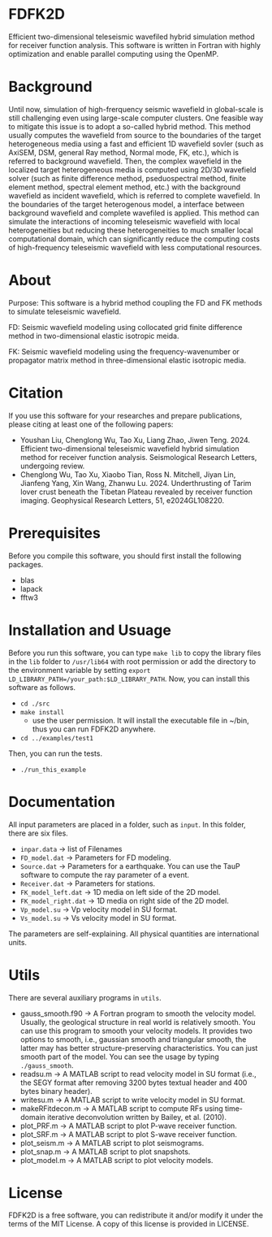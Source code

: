 # FDFK2D
Efficient two-dimensional teleseismic wavefiled hybrid simulation method for receiver function analysis. This software is written in Fortran with highly optimization and enable parallel computing using the OpenMP.

# Background
Until now, simulation of high-frerquency seismic wavefield in global-scale is still challenging even using large-scale computer clusters. One feasible way to mitigate this issue is to adopt a so-called hybrid method. This method usually computes the wavefield from source to the boundaries of the target heterogeneous media using a fast and efficient 1D wavefield sovler (such as AxiSEM, DSM, general Ray method, Normal mode, FK, etc.), which is referred to background wavefield. Then, the complex wavefield in the localized target heterogeneous media is computed using 2D/3D wavefield solver (such as finite difference method, pseduospectral method, finite element method, spectral element method, etc.) with the background wavefield as incident wavefield, which is referred to complete wavefield. In the boundaries of the target heterogenous model, a interface between background wavefield and complete wavefiled is applied. This method can simulate the interactions of incoming teleseismic wavefield with local heterogeneities but reducing these heterogeneities to much smaller local computational domain, which can significantly reduce the computing costs of high-frequency teleseismic wavefield with less computational resources. 

# About
Purpose: This software is a hybrid method coupling the FD and FK methods to simulate teleseismic wavefield.

FD: Seismic wavefield modeling using collocated grid finite difference method in two-dimensional elastic isotropic meida.

FK: Seismic wavefield modeling using the frequency-wavenumber or propagator matrix method in three-dimensional elastic isotropic media.

# Citation
If you use this software for your researches and prepare publications, please citing at least one of the following papers:

- Youshan Liu, Chenglong Wu, Tao Xu, Liang Zhao, Jiwen Teng. 2024. Efficient two-dimensional teleseismic wavefield hybrid simulation method 
   for receiver function analysis. Seismological Research Letters, undergoing review.
- Chenglong Wu, Tao Xu, Xiaobo Tian, Ross N. Mitchell, Jiyan Lin, Jianfeng Yang, Xin Wang, Zhanwu Lu. 2024. Underthrusting of Tarim lover crust beneath the Tibetan Plateau revealed by receiver function imaging. Geophysical Research Letters, 51, e2024GL108220.

# Prerequisites
Before you compile this software, you should first install the following packages.
- blas
- lapack
- fftw3

# Installation and Usuage
Before you run this software, you can type `make lib` to copy the library files in the `lib` folder to `/usr/lib64` with root permission
or add the directory to the environment variable by setting `export LD_LIBRARY_PATH=/your_path:$LD_LIBRARY_PATH`.
Now, you can install this software as follows.
- `cd ./src`
- `make install`
   - use the user permission. It will install the executable file in ~/bin, thus you can run FDFK2D anywhere.
- `cd ../examples/test1`

Then, you can run the tests.
- `./run_this_example`

# Documentation
All input parameters are placed in a folder, such as `input`.
In this folder, there are six files.
- `inpar.data`         -> list of Filenames
- `FD_model.dat`       -> Parameters for FD modeling.
- `Source.dat`         -> Parameters for a earthquake. You can use the TauP software to compute the ray parameter of a event.
- `Receiver.dat`       -> Parameters for stations.
- `FK_model_left.dat`  -> 1D media on left side of the 2D model.
- `FK_model_right.dat` -> 1D media on right side of the 2D model.
- `Vp_model.su`        -> Vp velocity model in SU format.
- `Vs_model.su`        -> Vs velocity model in SU format.

The parameters are self-explaining. All physical quantities are international units.

# Utils
There are several auxiliary programs in `utils`.
- gauss_smooth.f90 -> A Fortran program to smooth the velocity model. Usually, the geological structure in real world is relatively smooth. You can use this program to smooth your velocity models. It provides two options to smooth, i.e., gaussian smooth and triangular smooth, the latter may has better structure-preserving characteristics. You can just smooth part of the model. You can see the usage by typing `./gauss_smooth`.
- readsu.m         -> A MATLAB script to read velocity model in SU format (i.e., the SEGY format after removing 3200 bytes textual header and 400 bytes binary header).
- writesu.m        -> A MATLAB script to write velocity model in SU format.
- makeRFitdecon.m  -> A MATLAB script to compute RFs using time-domain iterative deconvolution written by Bailey, et al. (2010).
- plot_PRF.m       -> A MATLAB script to plot P-wave receiver function.
- plot_SRF.m       -> A MATLAB script to plot S-wave receiver function.
- plot_seism.m     -> A MATLAB script to plot seismograms.
- plot_snap.m      -> A MATLAB script to plot snapshots.
- plot_model.m     -> A MATLAB script to plot velocity models.

# License
FDFK2D is a free software, you can redistribute it and/or modify it under the terms of the MIT License. A copy of this license is provided in LICENSE.
